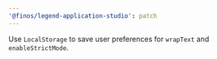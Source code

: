 ```yaml
---
'@finos/legend-application-studio': patch
---
```


Use `LocalStorage` to save user preferences for `wrapText` and `enableStrictMode`.

